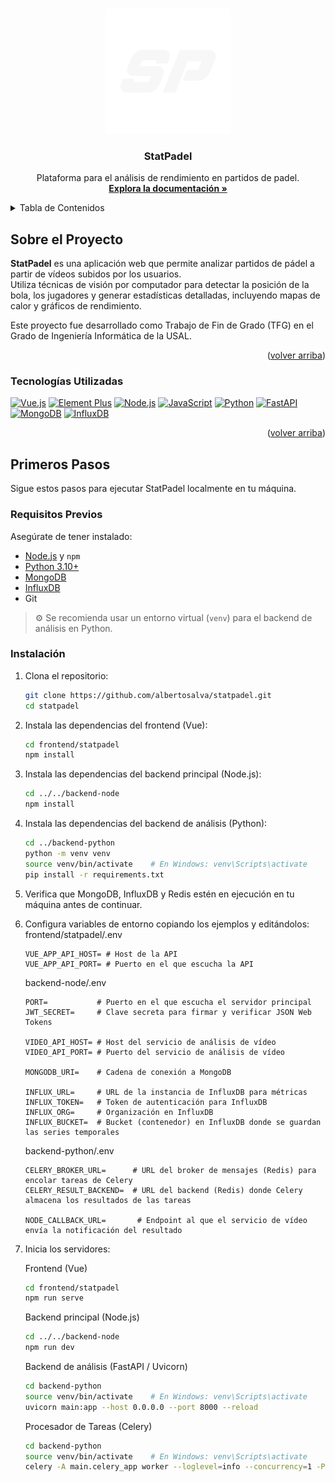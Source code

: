 <a id="readme-top"></a>

<!-- PROJECT LOGO -->
<br />
<div align="center">
  <a href="https://github.com/albertosalva/StatPadel">
    <img src="images/logo.png" alt="Logo" width="200" height="200">
  </a>

<h3 align="center">StatPadel</h3>

  <p align="center">
    Plataforma para el análisis de rendimiento en partidos de padel.
    <br />
    <a href="https://github.com/albertosalva/StatPadel"><strong>Explora la documentación »</strong></a>
    <br />
  </p>
</div>



<!-- TABLE OF CONTENTS -->
<details>
  <summary>Tabla de Contenidos</summary>
  <ol>
    <li>
      <a href="#sobre-el-proyecto">Sobre el Proyecto</a>
      <ul>
        <li><a href="#tecnologías-utilizadas">Tecnologías Utilizadas</a></li>
      </ul>
    </li>
    <li>
      <a href="#primeros-pasos">Primeros Pasos</a>
      <ul>
        <li><a href="#requisitos-previos">Requisitos Previos</a></li>
        <li><a href="#instalación">Instalación</a></li>
      </ul>
    </li>
    <!--<li><a href="#usage">Uso</a></li>-->
  </ol>
</details>


<!-- ABOUT THE PROJECT -->
## Sobre el Proyecto

<!--[![Product Name Screen Shot][product-screenshot]](https://example.com)-->

**StatPadel** es una aplicación web que permite analizar partidos de pádel a partir de vídeos subidos por los usuarios.  
Utiliza técnicas de visión por computador para detectar la posición de la bola, los jugadores y generar estadísticas detalladas, incluyendo mapas de calor y gráficos de rendimiento.

Este proyecto fue desarrollado como Trabajo de Fin de Grado (TFG) en el Grado de Ingeniería Informática de la USAL.


<p align="right">(<a href="#readme-top">volver arriba</a>)</p>


### Tecnologías Utilizadas

 [![Vue.js][Vue.js]][Vue-url] 
 [![Element Plus][ElementPlus]][ElementPlus-url] 
 [![Node.js][Node.js]][Node-url] 
 [![JavaScript][JavaScript]][JavaScript-url] 
 [![Python][Python]][Python-url] 
 [![FastAPI][FastAPI]][FastAPI-url] 
 [![MongoDB][MongoDB]][MongoDB-url] 
 [![InfluxDB][InfluxDB]][InfluxDB-url] 

<p align="right">(<a href="#readme-top">volver arriba</a>)</p>



<!-- GETTING STARTED -->
## Primeros Pasos

Sigue estos pasos para ejecutar StatPadel localmente en tu máquina.

### Requisitos Previos

Asegúrate de tener instalado:

- [Node.js](https://nodejs.org/) y `npm`
- [Python 3.10+](https://www.python.org/)
- [MongoDB](https://www.mongodb.com/)
- [InfluxDB](https://www.influxdata.com/)
- Git

> ⚙️ Se recomienda usar un entorno virtual (`venv`) para el backend de análisis en Python.

### Instalación

1. Clona el repositorio:
   ```bash
   git clone https://github.com/albertosalva/statpadel.git
   cd statpadel
   ```
2. Instala las dependencias del frontend (Vue):
    ```bash
    cd frontend/statpadel
    npm install
    ```
3. Instala las dependencias del backend principal (Node.js):
    ```bash
    cd ../../backend-node
    npm install
    ```
4. Instala las dependencias del backend de análisis (Python):
    ```bash
    cd ../backend-python
    python -m venv venv
    source venv/bin/activate    # En Windows: venv\Scripts\activate
    pip install -r requirements.txt
    ```
5. Verifica que MongoDB, InfluxDB y Redis estén en ejecución en tu máquina antes de continuar.
6. Configura variables de entorno copiando los ejemplos y editándolos:
    frontend/statpadel/.env
    ```dotenv
    VUE_APP_API_HOST= # Host de la API
    VUE_APP_API_PORT= # Puerto en el que escucha la API
    ```
    backend-node/.env
    ```dotenv
    PORT=           # Puerto en el que escucha el servidor principal
    JWT_SECRET=     # Clave secreta para firmar y verificar JSON Web Tokens

    VIDEO_API_HOST= # Host del servicio de análisis de vídeo
    VIDEO_API_PORT= # Puerto del servicio de análisis de vídeo

    MONGODB_URI=    # Cadena de conexión a MongoDB

    INFLUX_URL=     # URL de la instancia de InfluxDB para métricas
    INFLUX_TOKEN=   # Token de autenticación para InfluxDB
    INFLUX_ORG=     # Organización en InfluxDB
    INFLUX_BUCKET=  # Bucket (contenedor) en InfluxDB donde se guardan las series temporales
    ```
    backend-python/.env
    ```dotenv
    CELERY_BROKER_URL=      # URL del broker de mensajes (Redis) para encolar tareas de Celery
    CELERY_RESULT_BACKEND=  # URL del backend (Redis) donde Celery almacena los resultados de las tareas  

    NODE_CALLBACK_URL=       # Endpoint al que el servicio de vídeo envía la notificación del resultado  
    ```
7. Inicia los servidores:
    
    Frontend (Vue)
    ```bash
    cd frontend/statpadel
    npm run serve
    ```
    Backend principal (Node.js)
    ```bash
    cd ../../backend-node
    npm run dev
    ```
    Backend de análisis (FastAPI / Uvicorn)
    ```bash
    cd backend-python
    source venv/bin/activate    # En Windows: venv\Scripts\activate
    uvicorn main:app --host 0.0.0.0 --port 8000 --reload
    ```
    Procesador de Tareas (Celery)
    ```bash
    cd backend-python
    source venv/bin/activate    # En Windows: venv\Scripts\activate
    celery -A main.celery_app worker --loglevel=info --concurrency=1 -P solo
    ```


<!-- MARKDOWN LINKS & IMAGES -->
<!-- https://www.markdownguide.org/basic-syntax/#reference-style-links -->
[Vue.js]: https://img.shields.io/badge/Vue.js-35495E?style=for-the-badge&logo=vuedotjs&logoColor=4FC08D
[Vue-url]: https://vuejs.org/
[ElementPlus]: https://img.shields.io/badge/Element--Plus-409EFF?style=for-the-badge
[ElementPlus-url]: https://element-plus.org/
[Node.js]: https://img.shields.io/badge/Node.js-339933?style=for-the-badge&logo=nodedotjs&logoColor=white
[Node-url]: https://nodejs.org/
[JavaScript]: https://img.shields.io/badge/JavaScript-F7DF1E?style=for-the-badge&logo=javascript&logoColor=black
[JavaScript-url]: https://developer.mozilla.org/es/docs/Web/JavaScript
[Python]: https://img.shields.io/badge/Python-3776AB?style=for-the-badge&logo=python&logoColor=white
[Python-url]: https://www.python.org/
[FastAPI]: https://img.shields.io/badge/FastAPI-009688?style=for-the-badge&logo=fastapi&logoColor=white
[FastAPI-url]: https://fastapi.tiangolo.com/
[MongoDB]: https://img.shields.io/badge/MongoDB-4EA94B?style=for-the-badge&logo=mongodb&logoColor=white
[MongoDB-url]: https://www.mongodb.com/
[InfluxDB]: https://img.shields.io/badge/InfluxDB-22ADF6?style=for-the-badge&logo=influxdb&logoColor=white
[InfluxDB-url]: https://www.influxdata.com/